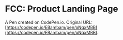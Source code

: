 # FCC: Product Landing Page

A Pen created on CodePen.io. Original URL: [https://codepen.io/EBambam/pen/oNqxMBB](https://codepen.io/EBambam/pen/oNqxMBB).

